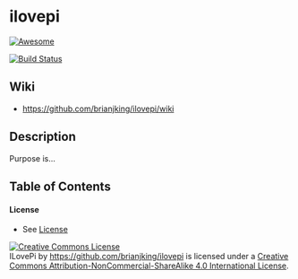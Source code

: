 # ilovepi

[![Awesome](https://cdn.rawgit.com/sindresorhus/awesome/d7305f38d29fed78fa85652e3a63e154dd8e8829/media/badge.svg)](https://github.com/sindresorhus/awesome)

[![Build Status](https://travis-ci.org/brianjking/ilovepi.svg?branch=master)](https://travis-ci.org/brianjking/ilovepi)

## Wiki
* https://github.com/brianjking/ilovepi/wiki


## Description

Purpose is...

## Table of Contents



#### License

* See [License](license.md)



<a rel="license" href="http://creativecommons.org/licenses/by-nc-sa/4.0/"><img alt="Creative Commons License" style="border-width:0" src="https://i.creativecommons.org/l/by-nc-sa/4.0/88x31.png" /></a><br /><span xmlns:dct="http://purl.org/dc/terms/" property="dct:title">ILovePi</span> by <a xmlns:cc="http://creativecommons.org/ns#" href="https://github.com/brianjking/ilovepi" property="cc:attributionName" rel="cc:attributionURL">https://github.com/brianjking/ilovepi</a> is licensed under a <a rel="license" href="http://creativecommons.org/licenses/by-nc-sa/4.0/">Creative Commons Attribution-NonCommercial-ShareAlike 4.0 International License</a>.


